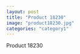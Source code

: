 ```yaml
---
layout: post
title: "Product 18230"
image: "product18230.jpg"
categories: "category1"
---
```

Product 18230
